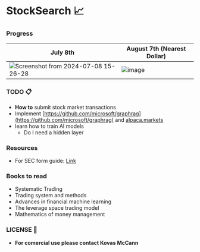 # StockSearch 📈

### Progress
| July 8th | August 7th (Nearest Dollar) |
|----------|------------------------------------------|
|![Screenshot from 2024-07-08 15-26-28](https://github.com/KovasMcCann/StockSearch/assets/44278533/81248cee-5382-4846-8611-f4c42c178c09) |![image](https://github.com/user-attachments/assets/c101e62d-f064-4c4b-a133-67f2f62e3585)|



### TODO 📋
- **How to** submit stock market transactions
- Implement [https://github.com/microsoft/graphrag](https://github.com/microsoft/graphrag) and [alpaca.markets](https://alpaca.markets)
- learn how to train AI models
    - Do I need a hidden layer

### Resources
- For SEC form guide: [Link](sec.md)

### Books to read 
- Systematic Trading
- Trading system and methods
- Advances in financial machine learning
- The leverage space trading model
- Mathematics of money management

### LICENSE 📖
- **For comercial use please contact Kovas McCann**
